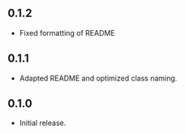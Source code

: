 ## 0.1.2

* Fixed formatting of README

## 0.1.1

* Adapted README and optimized class naming.

## 0.1.0

* Initial release.
